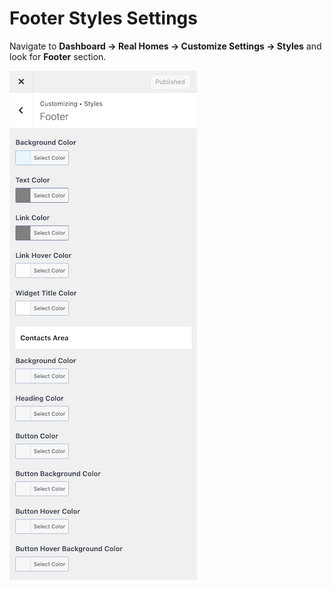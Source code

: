 # Footer Styles Settings

Navigate to **Dashboard → Real Homes → Customize Settings → Styles** and look for **Footer** section.

![Footer Settings](images/footer/footer-styles-ultra.png)